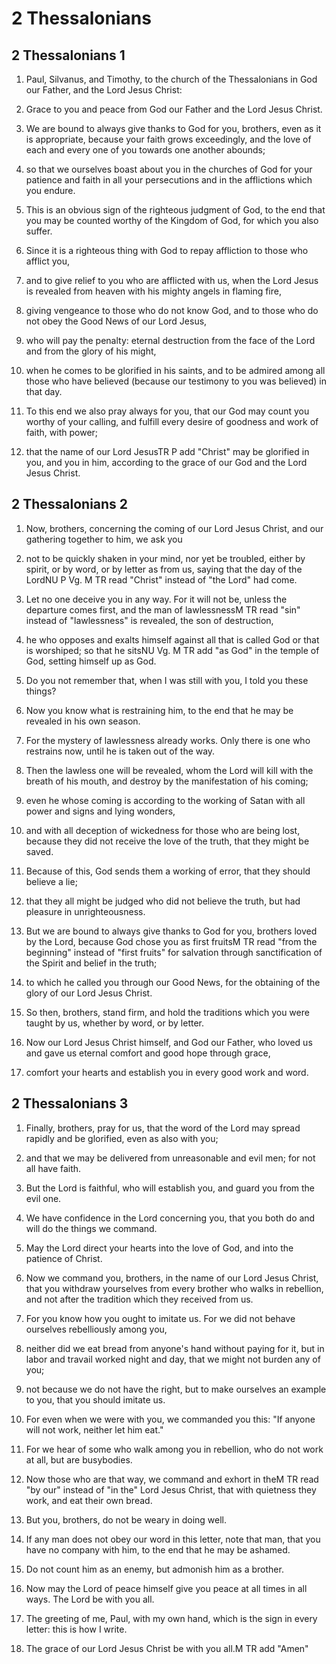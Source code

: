 # 2 Thessalonians

## 2 Thessalonians 1

1. Paul, Silvanus, and Timothy, to the church of the Thessalonians in God our Father, and the Lord Jesus Christ:

2. Grace to you and peace from God our Father and the Lord Jesus Christ. 

3. We are bound to always give thanks to God for you, brothers, even as it is appropriate, because your faith grows exceedingly, and the love of each and every one of you towards one another abounds;

4. so that we ourselves boast about you in the churches of God for your patience and faith in all your persecutions and in the afflictions which you endure.

5. This is an obvious sign of the righteous judgment of God, to the end that you may be counted worthy of the Kingdom of God, for which you also suffer.

6. Since it is a righteous thing with God to repay affliction to those who afflict you,

7. and to give relief to you who are afflicted with us, when the Lord Jesus is revealed from heaven with his mighty angels in flaming fire,

8. giving vengeance to those who do not know God, and to those who do not obey the Good News of our Lord Jesus,

9. who will pay the penalty: eternal destruction from the face of the Lord and from the glory of his might,

10. when he comes to be glorified in his saints, and to be admired among all those who have believed (because our testimony to you was believed) in that day. 

11. To this end we also pray always for you, that our God may count you worthy of your calling, and fulfill every desire of goodness and work of faith, with power;

12. that the name of our Lord JesusTR P add "Christ" may be glorified in you, and you in him, according to the grace of our God and the Lord Jesus Christ.  

## 2 Thessalonians 2

1. Now, brothers, concerning the coming of our Lord Jesus Christ, and our gathering together to him, we ask you

2. not to be quickly shaken in your mind, nor yet be troubled, either by spirit, or by word, or by letter as from us, saying that the day of the LordNU P Vg. M TR read "Christ" instead of "the Lord" had come.

3. Let no one deceive you in any way. For it will not be, unless the departure comes first, and the man of lawlessnessM TR read "sin" instead of "lawlessness" is revealed, the son of destruction,

4. he who opposes and exalts himself against all that is called God or that is worshiped; so that he sitsNU Vg. M TR add "as God" in the temple of God, setting himself up as God.

5. Do you not remember that, when I was still with you, I told you these things?

6. Now you know what is restraining him, to the end that he may be revealed in his own season.

7. For the mystery of lawlessness already works. Only there is one who restrains now, until he is taken out of the way.

8. Then the lawless one will be revealed, whom the Lord will kill with the breath of his mouth, and destroy by the manifestation of his coming;

9. even he whose coming is according to the working of Satan with all power and signs and lying wonders,

10. and with all deception of wickedness for those who are being lost, because they did not receive the love of the truth, that they might be saved.

11. Because of this, God sends them a working of error, that they should believe a lie;

12. that they all might be judged who did not believe the truth, but had pleasure in unrighteousness.

13. But we are bound to always give thanks to God for you, brothers loved by the Lord, because God chose you as first fruitsM TR read "from the beginning" instead of "first fruits" for salvation through sanctification of the Spirit and belief in the truth;

14. to which he called you through our Good News, for the obtaining of the glory of our Lord Jesus Christ.

15. So then, brothers, stand firm, and hold the traditions which you were taught by us, whether by word, or by letter. 

16. Now our Lord Jesus Christ himself, and God our Father, who loved us and gave us eternal comfort and good hope through grace,

17. comfort your hearts and establish you in every good work and word.  

## 2 Thessalonians 3

1. Finally, brothers, pray for us, that the word of the Lord may spread rapidly and be glorified, even as also with you;

2. and that we may be delivered from unreasonable and evil men; for not all have faith.

3. But the Lord is faithful, who will establish you, and guard you from the evil one.

4. We have confidence in the Lord concerning you, that you both do and will do the things we command.

5. May the Lord direct your hearts into the love of God, and into the patience of Christ. 

6. Now we command you, brothers, in the name of our Lord Jesus Christ, that you withdraw yourselves from every brother who walks in rebellion, and not after the tradition which they received from us.

7. For you know how you ought to imitate us. For we did not behave ourselves rebelliously among you,

8. neither did we eat bread from anyone's hand without paying for it, but in labor and travail worked night and day, that we might not burden any of you;

9. not because we do not have the right, but to make ourselves an example to you, that you should imitate us.

10. For even when we were with you, we commanded you this: "If anyone will not work, neither let him eat."

11. For we hear of some who walk among you in rebellion, who do not work at all, but are busybodies.

12. Now those who are that way, we command and exhort in theM TR read "by our" instead of "in the" Lord Jesus Christ, that with quietness they work, and eat their own bread. 

13. But you, brothers, do not be weary in doing well.

14. If any man does not obey our word in this letter, note that man, that you have no company with him, to the end that he may be ashamed.

15. Do not count him as an enemy, but admonish him as a brother. 

16. Now may the Lord of peace himself give you peace at all times in all ways. The Lord be with you all. 

17. The greeting of me, Paul, with my own hand, which is the sign in every letter: this is how I write.

18. The grace of our Lord Jesus Christ be with you all.M TR add "Amen"   